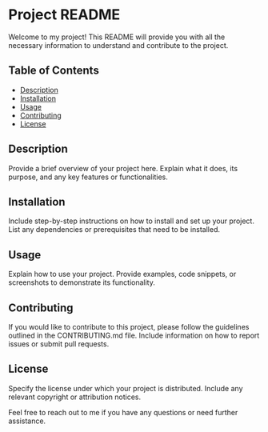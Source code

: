 # Project README

Welcome to my project! This README will provide you with all the necessary information to understand and contribute to the project.

## Table of Contents
- [Description](#description)
- [Installation](#installation)
- [Usage](#usage)
- [Contributing](#contributing)
- [License](#license)

## Description
Provide a brief overview of your project here. Explain what it does, its purpose, and any key features or functionalities.

## Installation
Include step-by-step instructions on how to install and set up your project. List any dependencies or prerequisites that need to be installed.

## Usage
Explain how to use your project. Provide examples, code snippets, or screenshots to demonstrate its functionality.

## Contributing
If you would like to contribute to this project, please follow the guidelines outlined in the CONTRIBUTING.md file. Include information on how to report issues or submit pull requests.

## License
Specify the license under which your project is distributed. Include any relevant copyright or attribution notices.

Feel free to reach out to me if you have any questions or need further assistance.
